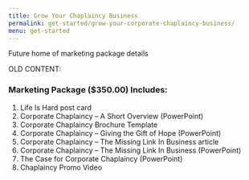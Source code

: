 ```yaml
---
title: Grow Your Chaplaincy Business
permalink: get-started/grow-your-corporate-chaplaincy-business/
menu: get-started
---
```

Future home of marketing package details

OLD CONTENT:

### Marketing Package ($350.00) Includes:

1.  Life Is Hard post card
2.  Corporate Chaplaincy &#8211; A Short Overview (PowerPoint)
3.  Corporate Chaplaincy Brochure Template
4.  Corporate Chaplaincy &#8211; Giving the Gift of Hope (PowerPoint)
5.  Corporate Chaplaincy &#8211; The Missing Link In Business article
6.  Corporate Chaplaincy &#8211; The Missing Link In Business (PowerPoint)
7.  The Case for Corporate Chaplaincy (PowerPoint)
8.  Chaplaincy Promo Video
